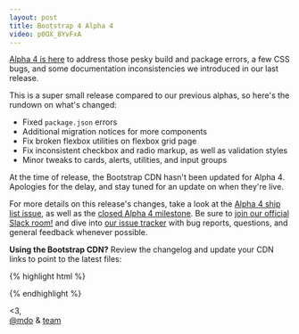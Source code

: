 ```yaml
---
layout: post
title: Bootstrap 4 Alpha 4
video: p0OX_8YvFxA
---
```


[Alpha 4 is here](https://v4-alpha.getbootstrap.com/) to address those pesky build and package errors, a few CSS bugs, and some documentation inconsistencies we introduced in our last release.

This is a super small release compared to our previous alphas, so here's the rundown on what's changed:

- Fixed `package.json` errors
- Additional migration notices for more components
- Fix broken flexbox utilities on flexbox grid page
- Fix inconsistent checkbox and radio markup, as well as validation styles
- Minor tweaks to cards, alerts, utilities, and input groups

At the time of release, the Bootstrap CDN hasn't been updated for Alpha 4. Apologies for the delay, and stay tuned for an update on when they're live.

For more details on this release's changes, take a look at the [Alpha 4 ship list issue](https://github.com/twbs/bootstrap/issues/20373), as well as the [closed Alpha 4 milestone](https://github.com/twbs/bootstrap/milestone/40?closed=1). Be sure to [join our official Slack room!](https://bootstrap-slack.herokuapp.com) and dive into [our issue tracker](https://github.com/twbs/bootstrap/issues/) with bug reports, questions, and general feedback whenever possible.

**Using the Bootstrap CDN?** Review the changelog and update your CDN links to point to the latest files:

{% highlight html %}
<!-- Latest compiled and minified CSS -->
<link rel="stylesheet" href="https://maxcdn.bootstrapcdn.com/bootstrap/4.0.0-alpha.4/css/bootstrap.min.css" integrity="sha384-2hfp1SzUoho7/TsGGGDaFdsuuDL0LX2hnUp6VkX3CUQ2K4K+xjboZdsXyp4oUHZj" crossorigin="anonymous">

<!-- Latest compiled and minified JavaScript -->
<script src="https://maxcdn.bootstrapcdn.com/bootstrap/4.0.0-alpha.4/js/bootstrap.min.js" integrity="sha384-VjEeINv9OSwtWFLAtmc4JCtEJXXBub00gtSnszmspDLCtC0I4z4nqz7rEFbIZLLU" crossorigin="anonymous"></script>
{% endhighlight %}

<3,<br>
[@mdo](https://twitter.com/mdo) & [team](https://github.com/twbs)
